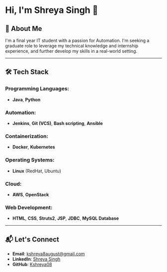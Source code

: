 # Hi, I'm Shreya Singh 👋

## 🚀 About Me
I'm a final year IT student with a passion for Automation. I'm seeking a graduate role to leverage my technical knowledge and internship experience, and further develop my skills in a real-world setting.

---

## 🛠 Tech Stack

### Programming Languages:
- **Java**, **Python**
### Automation:
- **Jenkins**, **Git (VCS)**, **Bash scripting**, **Ansible**
### Containerization:
- **Docker**, **Kubernetes**
### Operating Systems:
- **Linux** (RedHat, Ubuntu)
### Cloud:
- **AWS**, **OpenStack**
### Web Development:
- **HTML**, **CSS**, **Struts2**, **JSP**, **JDBC**, **MySQL Database**

---

## 📬 Let's Connect

- **Email**: [kshreya8august@gmail.com](mailto:kshreya8august@gmail.com)
- **LinkedIn**: [Shreya Singh](https://www.linkedin.com/in/shreyasingh80)
- **GitHub**: [Kshreya08](https://github.com/Kshreya08)


